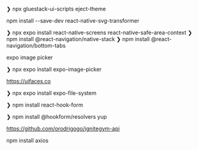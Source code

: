 ❯ npx gluestack-ui-scripts eject-theme

npm install --save-dev react-native-svg-transformer

❯ npx expo install react-native-screens react-native-safe-area-context
❯ npm install @react-navigation/native-stack
❯ npm install @react-navigation/bottom-tabs 


expo image picker

❯ npx expo install expo-image-picker                  

https://uifaces.co


❯ npx expo install expo-file-system                   

❯ npm install react-hook-form    

❯ npm install @hookform/resolvers yup

https://github.com/orodrigogo/ignitegym-api

npm install axios